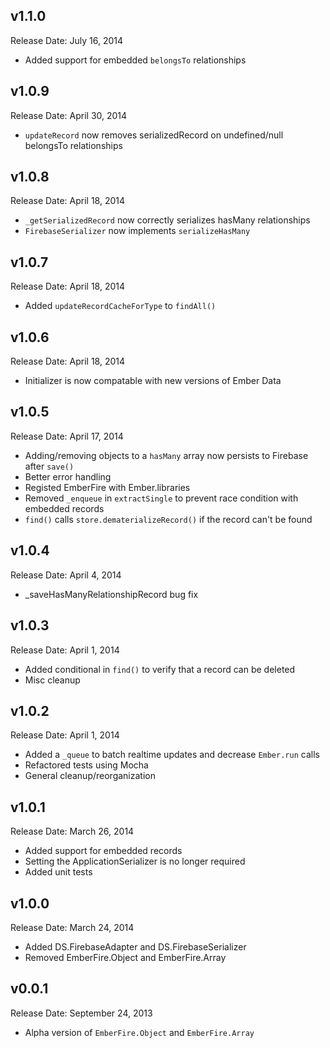 v1.1.0
------------------
Release Date: July 16, 2014

* Added support for embedded `belongsTo` relationships

v1.0.9
------------------
Release Date: April 30, 2014

* `updateRecord` now removes serializedRecord on undefined/null belongsTo relationships

v1.0.8
------------------
Release Date: April 18, 2014

* `_getSerializedRecord` now correctly serializes hasMany relationships
* `FirebaseSerializer` now implements `serializeHasMany`

v1.0.7
------------------
Release Date: April 18, 2014

* Added `updateRecordCacheForType` to `findAll()`

v1.0.6
------------------
Release Date: April 18, 2014

* Initializer is now compatable with new versions of Ember Data

v1.0.5
------------------
Release Date: April 17, 2014

* Adding/removing objects to a `hasMany` array now persists to Firebase after `save()`
* Better error handling
* Registed EmberFire with Ember.libraries
* Removed `_enqueue` in `extractSingle` to prevent race condition with embedded records
* `find()` calls `store.dematerializeRecord()` if the record can't be found

v1.0.4
------------------
Release Date: April 4, 2014

* _saveHasManyRelationshipRecord bug fix

v1.0.3
------------------
Release Date: April 1, 2014

* Added conditional in `find()` to verify that a record can be deleted
* Misc cleanup

v1.0.2
------------------
Release Date: April 1, 2014

* Added a `_queue` to batch realtime updates and decrease `Ember.run` calls
* Refactored tests using Mocha
* General cleanup/reorganization

v1.0.1
------------------
Release Date: March 26, 2014

* Added support for embedded records
* Setting the ApplicationSerializer is no longer required
* Added unit tests

v1.0.0
------------------
Release Date: March 24, 2014

* Added DS.FirebaseAdapter and DS.FirebaseSerializer
* Removed EmberFire.Object and EmberFire.Array

v0.0.1
------------------
Release Date: September 24, 2013

* Alpha version of `EmberFire.Object` and `EmberFire.Array`